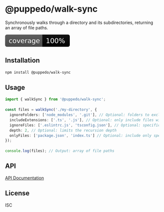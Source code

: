 # @puppedo/walk-sync

Synchronously walks through a directory and its subdirectories, returning an array of file paths.

![Coverage](./badges/coverage.svg)

## Installation

```bash
npm install @puppedo/walk-sync
```

## Usage

```typescript
import { walkSync } from '@puppedo/walk-sync';

const files = walkSync('./my-directory', {
  ignoreFolders: ['node_modules', '.git'], // Optional: folders to exclude from the walk
  includeExtensions: ['.ts', '.js'], // Optional: only include files with these extensions
  ignoreFiles: ['.eslintrc.js', 'tsconfig.json'], // Optional: specific files to exclude
  depth: 2, // Optional: limits the recursion depth
  onlyFiles: ['package.json', 'index.ts'] // Optional: include only specific files
});

console.log(files); // Output: array of file paths
```

## API

[API Documentation](./docs/index.md)

## License

ISC
